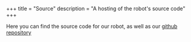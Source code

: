 +++
title = "Source"
description = "A hosting of the robot's source code"
+++

Here you can find the source code for our robot, as well as our <a href="https://github.com/iuyte/VEX-709S-2018" target="_blank">github repository</a>
